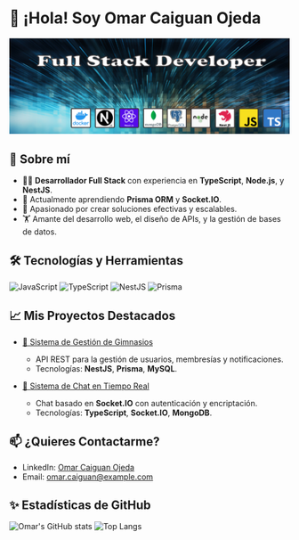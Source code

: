 # 👋 ¡Hola! Soy Omar Caiguan Ojeda

![Bienvenido a mi perfil](assets/banner.png)

## 🚀 Sobre mí
- 🧑‍💻 **Desarrollador Full Stack** con experiencia en **TypeScript**, **Node.js**, y **NestJS**.
- 🌱 Actualmente aprendiendo **Prisma ORM** y **Socket.IO**.
- 🎯 Apasionado por crear soluciones efectivas y escalables.
- 🏋️ Amante del desarrollo web, el diseño de APIs, y la gestión de bases de datos.

## 🛠️ Tecnologías y Herramientas
![JavaScript](https://img.shields.io/badge/-JavaScript-F7DF1E?logo=javascript&logoColor=black&style=flat-square)
![TypeScript](https://img.shields.io/badge/-TypeScript-007ACC?logo=typescript&logoColor=white&style=flat-square)
![NestJS](https://img.shields.io/badge/-NestJS-E0234E?logo=nestjs&logoColor=white&style=flat-square)
![Prisma](https://img.shields.io/badge/-Prisma-2D3748?logo=prisma&logoColor=white&style=flat-square)

## 📈 Mis Proyectos Destacados
- [🚀 Sistema de Gestión de Gimnasios](https://github.com/omar-caiguan-ojeda/sistema-gimnasios)
  - API REST para la gestión de usuarios, membresías y notificaciones.
  - Tecnologías: **NestJS**, **Prisma**, **MySQL**.

- [💬 Sistema de Chat en Tiempo Real](https://github.com/omar-caiguan-ojeda/chat-realtime)
  - Chat basado en **Socket.IO** con autenticación y encriptación.
  - Tecnologías: **TypeScript**, **Socket.IO**, **MongoDB**.

## 📫 ¿Quieres Contactarme?
- LinkedIn: [Omar Caiguan Ojeda](https://www.linkedin.com/in/omar-caiguan-ojeda)
- Email: [omar.caiguan@example.com](mailto:omar.caiguan@example.com)

## ✨ Estadísticas de GitHub
![Omar's GitHub stats](https://github-readme-stats.vercel.app/api?username=omar-caiguan-ojeda&show_icons=true&theme=radical)
![Top Langs](https://github-readme-stats.vercel.app/api/top-langs/?username=omar-caiguan-ojeda&langs_count=8&theme=tokyonight)


